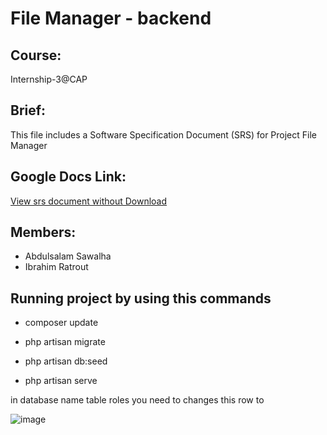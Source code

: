 # File Manager - backend

## Course:
Internship-3@CAP

## Brief:
This file includes a Software Specification Document (SRS) for Project File Manager



## Google Docs Link:
[View srs document without Download](https://docs.google.com/document/d/1n2aRgWrWOv6tPpDCq7bS5ZUAXb4lp4q_ziQPhipxEOg/edit?usp=sharing)

## Members:

- Abdulsalam Sawalha 
- Ibrahim Ratrout

## Running project by using this commands

- composer update

- php artisan migrate

- php artisan db:seed

- php artisan serve

in database name table roles   you need to  changes this row to 

![image](https://user-images.githubusercontent.com/109074523/224334521-7212780a-d04d-4059-9cbb-f42b6d45dbef.png)
